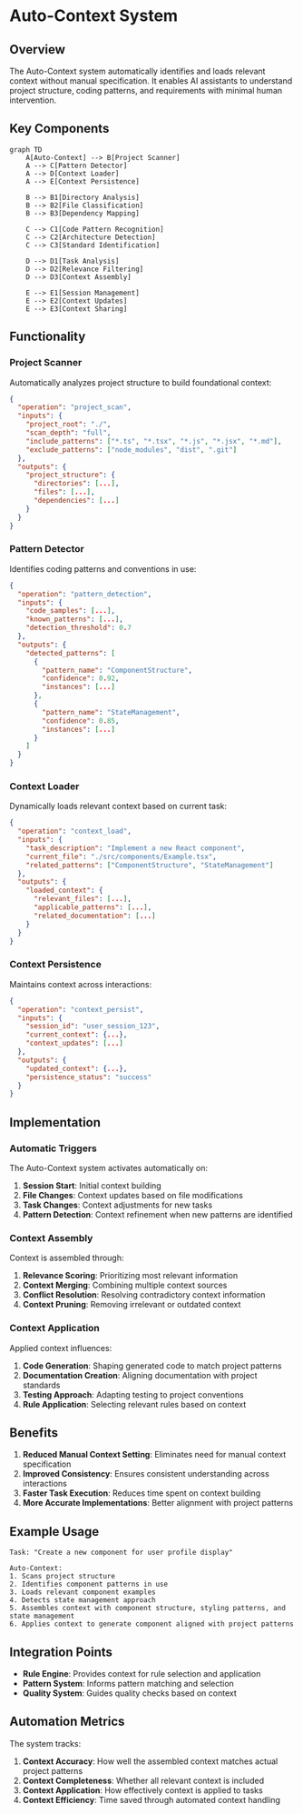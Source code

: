 # Auto-Context System

## Overview

The Auto-Context system automatically identifies and loads relevant context without manual specification. It enables AI assistants to understand project structure, coding patterns, and requirements with minimal human intervention.

## Key Components

```mermaid
graph TD
    A[Auto-Context] --> B[Project Scanner]
    A --> C[Pattern Detector]
    A --> D[Context Loader]
    A --> E[Context Persistence]

    B --> B1[Directory Analysis]
    B --> B2[File Classification]
    B --> B3[Dependency Mapping]

    C --> C1[Code Pattern Recognition]
    C --> C2[Architecture Detection]
    C --> C3[Standard Identification]

    D --> D1[Task Analysis]
    D --> D2[Relevance Filtering]
    D --> D3[Context Assembly]

    E --> E1[Session Management]
    E --> E2[Context Updates]
    E --> E3[Context Sharing]
```

## Functionality

### Project Scanner

Automatically analyzes project structure to build foundational context:

```json
{
  "operation": "project_scan",
  "inputs": {
    "project_root": "./",
    "scan_depth": "full",
    "include_patterns": ["*.ts", "*.tsx", "*.js", "*.jsx", "*.md"],
    "exclude_patterns": ["node_modules", "dist", ".git"]
  },
  "outputs": {
    "project_structure": {
      "directories": [...],
      "files": [...],
      "dependencies": [...]
    }
  }
}
```

### Pattern Detector

Identifies coding patterns and conventions in use:

```json
{
  "operation": "pattern_detection",
  "inputs": {
    "code_samples": [...],
    "known_patterns": [...],
    "detection_threshold": 0.7
  },
  "outputs": {
    "detected_patterns": [
      {
        "pattern_name": "ComponentStructure",
        "confidence": 0.92,
        "instances": [...]
      },
      {
        "pattern_name": "StateManagement",
        "confidence": 0.85,
        "instances": [...]
      }
    ]
  }
}
```

### Context Loader

Dynamically loads relevant context based on current task:

```json
{
  "operation": "context_load",
  "inputs": {
    "task_description": "Implement a new React component",
    "current_file": "./src/components/Example.tsx",
    "related_patterns": ["ComponentStructure", "StateManagement"]
  },
  "outputs": {
    "loaded_context": {
      "relevant_files": [...],
      "applicable_patterns": [...],
      "related_documentation": [...]
    }
  }
}
```

### Context Persistence

Maintains context across interactions:

```json
{
  "operation": "context_persist",
  "inputs": {
    "session_id": "user_session_123",
    "current_context": {...},
    "context_updates": [...]
  },
  "outputs": {
    "updated_context": {...},
    "persistence_status": "success"
  }
}
```

## Implementation

### Automatic Triggers

The Auto-Context system activates automatically on:

1. **Session Start**: Initial context building
2. **File Changes**: Context updates based on file modifications
3. **Task Changes**: Context adjustments for new tasks
4. **Pattern Detection**: Context refinement when new patterns are identified

### Context Assembly

Context is assembled through:

1. **Relevance Scoring**: Prioritizing most relevant information
2. **Context Merging**: Combining multiple context sources
3. **Conflict Resolution**: Resolving contradictory context information
4. **Context Pruning**: Removing irrelevant or outdated context

### Context Application

Applied context influences:

1. **Code Generation**: Shaping generated code to match project patterns
2. **Documentation Creation**: Aligning documentation with project standards
3. **Testing Approach**: Adapting testing to project conventions
4. **Rule Application**: Selecting relevant rules based on context

## Benefits

1. **Reduced Manual Context Setting**: Eliminates need for manual context specification
2. **Improved Consistency**: Ensures consistent understanding across interactions
3. **Faster Task Execution**: Reduces time spent on context building
4. **More Accurate Implementations**: Better alignment with project patterns

## Example Usage

```
Task: "Create a new component for user profile display"

Auto-Context:
1. Scans project structure
2. Identifies component patterns in use
3. Loads relevant component examples
4. Detects state management approach
5. Assembles context with component structure, styling patterns, and state management
6. Applies context to generate component aligned with project patterns
```

## Integration Points

- **Rule Engine**: Provides context for rule selection and application
- **Pattern System**: Informs pattern matching and selection
- **Quality System**: Guides quality checks based on context

## Automation Metrics

The system tracks:

1. **Context Accuracy**: How well the assembled context matches actual project patterns
2. **Context Completeness**: Whether all relevant context is included
3. **Context Application**: How effectively context is applied to tasks
4. **Context Efficiency**: Time saved through automated context handling 